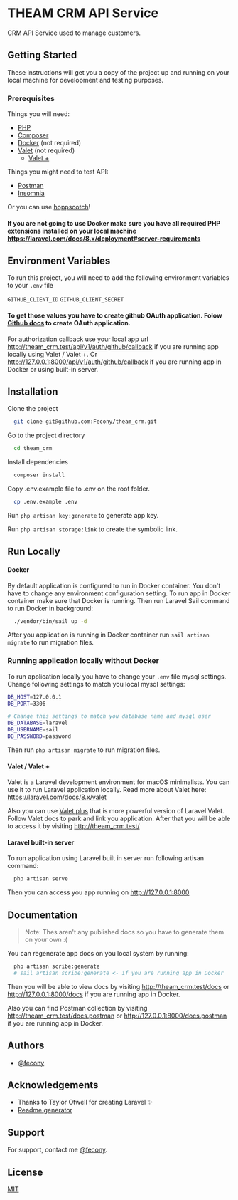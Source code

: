 # THEAM CRM API Service

CRM API Service used to manage customers.

## Getting Started

These instructions will get you a copy of the project up and running on your local machine for development and testing purposes.

### Prerequisites

Things you will need:

- [PHP](https://www.php.net/downloads.php)
- [Composer](https://getcomposer.org/download/)
- [Docker](https://docs.docker.com/get-docker/) (not required)
- [Valet](https://laravel.com/docs/8.x/valet) (not required)
  - [Valet +](https://github.com/weprovide/valet-plus)

Things you might need to test API:
- [Postman](https://www.postman.com/downloads/)
- [Insomnia](https://insomnia.rest/download)

Or you can use [hoppscotch](https://hoppscotch.io/)!

#### If you are not going to use Docker make sure you have all required PHP extensions installed on your local machine https://laravel.com/docs/8.x/deployment#server-requirements

## Environment Variables

To run this project, you will need to add the following environment variables to your `.env` file

`GITHUB_CLIENT_ID`
`GITHUB_CLIENT_SECRET`

#### To get those values you have to create github OAuth application. Folow [Github docs](https://docs.github.com/en/developers/apps/building-oauth-apps/creating-an-oauth-app) to create OAuth application.

For authorization callback use your local app url <http://theam_crm.test/api/v1/auth/github/callback> if you are running app locally using Valet / Valet +.
Or <http://127.0.0.1:8000/api/v1/auth/github/callback> if you are running app in Docker or using built-in server.

## Installation

Clone the project

```bash
  git clone git@github.com:Fecony/theam_crm.git
```

Go to the project directory

```bash
  cd theam_crm
```

Install dependencies

```bash
  composer install
```

Copy .env.example file to .env on the root folder.

```bash
  cp .env.example .env
```

Run `php artisan key:generate` to generate app key.

Run `php artisan storage:link` to create the symbolic link.

## Run Locally

#### Docker

By default application is configured to run in Docker container. You don't have to change any environment configuration setting.
To run app in Docker container make sure that Docker is running.
Then run Laravel Sail command to run Docker in background:

```bash
  ./vendor/bin/sail up -d
```

After you application is running in Docker container run `sail artisan migrate` to run migration files.

### Running application locally without Docker

To run application locally you have to change your `.env` file mysql settings. Change following settings to match you local mysql settings:

```bash
DB_HOST=127.0.0.1
DB_PORT=3306

# Change this settings to match you database name and mysql user
DB_DATABASE=laravel
DB_USERNAME=sail
DB_PASSWORD=password
```

Then run `php artisan migrate` to run migration files.

#### Valet / Valet +

Valet is a Laravel development environment for macOS minimalists. You can use it to run Laravel application locally.
Read more about Valet here: https://laravel.com/docs/8.x/valet

Also you can use [Valet plus](https://github.com/weprovide/valet-plus) that is more powerful version of Laravel Valet.
Follow Valet docs to park and link you application. After that you will be able to access it by visiting <http://theam_crm.test/>

#### Laravel built-in server

To run application using Laravel built in server run following artisan command:

```bash
  php artisan serve
```

Then you can access you app running on <http://127.0.0.1:8000>

## Documentation

> Note: Thes aren't any published docs so you have to generate them on your own :(

You can regenerate app docs on you local system by running:

```bash
  php artisan scribe:generate
  # sail artisan scribe:generate <- if you are running app in Docker
```

Then you will be able to view docs by visiting <http://theam_crm.test/docs> or <http://127.0.0.1:8000/docs> if you are running app in Docker.

Also you can find Postman collection by visiting <http://theam_crm.test/docs.postman> or <http://127.0.0.1:8000/docs.postman> if you are running app in Docker.

## Authors

- [@fecony](https://www.github.com/fecony)

## Acknowledgements

- Thanks to Taylor Otwell for creating Laravel ✨
- [Readme generator](https://readme.so/)

## Support

For support, contact me [@fecony](https://www.github.com/fecony).

## License

[MIT](https://choosealicense.com/licenses/mit/)
